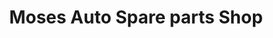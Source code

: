 ---
title: "Moses Auto Spare parts Shop"
url: /kailahun/moses-auto-spare-parts-shop/
shop: car parts
---
